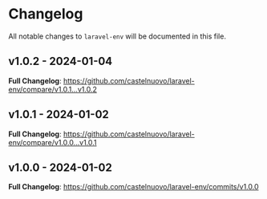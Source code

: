 # Changelog

All notable changes to `laravel-env` will be documented in this file.

## v1.0.2 - 2024-01-04

**Full Changelog**: https://github.com/castelnuovo/laravel-env/compare/v1.0.1...v1.0.2

## v1.0.1 - 2024-01-02

**Full Changelog**: https://github.com/castelnuovo/laravel-env/compare/v1.0.0...v1.0.1

## v1.0.0 - 2024-01-02

**Full Changelog**: https://github.com/castelnuovo/laravel-env/commits/v1.0.0
